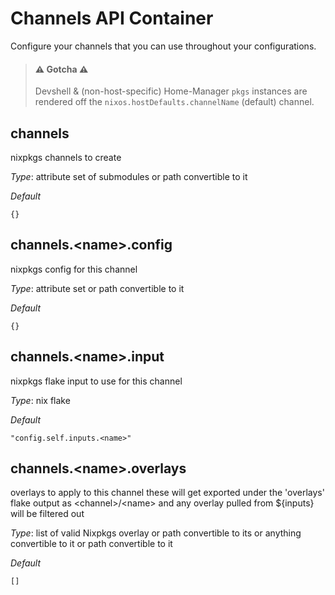 # Channels API Container
Configure your channels that you can use throughout your configurations.

> #### ⚠ Gotcha ⚠
> Devshell & (non-host-specific) Home-Manager `pkgs` instances are rendered off the
> `nixos.hostDefaults.channelName` (default) channel.


## channels
nixpkgs channels to create


*_Type_*:
attribute set of submodules or path convertible to it


*_Default_*
```
{}
```




## channels.\<name\>.config
nixpkgs config for this channel


*_Type_*:
attribute set or path convertible to it


*_Default_*
```
{}
```




## channels.\<name\>.input
nixpkgs flake input to use for this channel


*_Type_*:
nix flake


*_Default_*
```
"config.self.inputs.<name>"
```




## channels.\<name\>.overlays
overlays to apply to this channel
these will get exported under the 'overlays' flake output
as \<channel\>/\<name\> and any overlay pulled from ${inputs}
will be filtered out


*_Type_*:
list of valid Nixpkgs overlay or path convertible to its or anything convertible to it or path convertible to it


*_Default_*
```
[]
```




